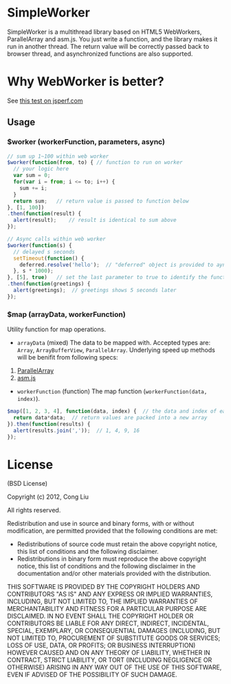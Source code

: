 # SimpleWorker

SimpleWorker is a multithread library based on HTML5 WebWorkers, ParallelArray and asm.js. You just write a function, and the library makes it run in another thread. The return value will be correctly passed back to browser thread, and asynchronized functions are also supported.

# Why WebWorker is better?

See [this test on jsperf.com](http://jsperf.com/webworker-vs-single-thread/7)

## Usage
### $worker (workerFunction, parameters, async)

```javascript
// sum up 1~100 within web worker
$worker(function(from, to) { // function to run on worker
  // your logic here
  var sum = 0;
  for(var i = from; i <= to; i++) {
	sum += i;
  }
  return sum;	// return value is passed to function below
}, [1, 100])
.then(function(result) {
  alert(result);	// result is identical to sum above
});

// Async calls within web worker
$worker(function(s) {
  // delayed s seconds
  setTimeout(function() {
    deferred.resolve('hello');	// "deferred" object is provided to aynchronized calls
  }, s * 1000);
}, [5], true)	// set the last parameter to true to identify the function as async
.then(function(greetings) {
  alert(greetings);  // greetings shows 5 seconds later
});
```

### $map (arrayData, workerFunction)
Utility function for map operations.
* `arrayData` (mixed) The data to be mapped with. Accepted types are: `Array`, `ArrayBufferView`, `ParallelArray`. Underlying speed up methods will be benifit from following specs:
 1. [ParallelArray](http://wiki.ecmascript.org/doku.php?id=strawman:data_parallelism)
 1. [asm.js](http://asmjs.org/)
* `workerFunction` (function) The map function (`workerFunction(data, index)`).

```javascript
$map([1, 2, 3, 4], function(data, index) {  // the data and index of each item in the arrayData are passed as parameters to workerFunction
  return data*data;  // return values are packed into a new array
}).then(function(results) {
  alert(results.join(','));  // 1, 4, 9, 16
});
```

# License
(BSD License)

Copyright (c) 2012, Cong Liu

All rights reserved.

Redistribution and use in source and binary forms, with or without modification, are permitted provided that the following conditions are met:

* Redistributions of source code must retain the above copyright notice, this list of conditions and the following disclaimer.
* Redistributions in binary form must reproduce the above copyright notice, this list of conditions and the following disclaimer in the documentation and/or other materials provided with the distribution.

THIS SOFTWARE IS PROVIDED BY THE COPYRIGHT HOLDERS AND CONTRIBUTORS "AS IS" AND ANY EXPRESS OR IMPLIED WARRANTIES, INCLUDING, BUT NOT LIMITED TO, THE IMPLIED WARRANTIES OF MERCHANTABILITY AND FITNESS FOR A PARTICULAR PURPOSE ARE DISCLAIMED. IN NO EVENT SHALL THE COPYRIGHT HOLDER OR CONTRIBUTORS BE LIABLE FOR ANY DIRECT, INDIRECT, INCIDENTAL, SPECIAL, EXEMPLARY, OR CONSEQUENTIAL DAMAGES (INCLUDING, BUT NOT LIMITED TO, PROCUREMENT OF SUBSTITUTE GOODS OR SERVICES; LOSS OF USE, DATA, OR PROFITS; OR BUSINESS INTERRUPTION) HOWEVER CAUSED AND ON ANY THEORY OF LIABILITY, WHETHER IN CONTRACT, STRICT LIABILITY, OR TORT (INCLUDING NEGLIGENCE OR OTHERWISE) ARISING IN ANY WAY OUT OF THE USE OF THIS SOFTWARE, EVEN IF ADVISED OF THE POSSIBILITY OF SUCH DAMAGE.
